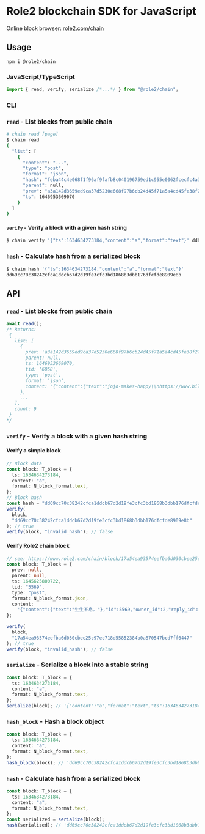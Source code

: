 # Role2 blockchain SDK for JavaScript

Online block browser: [role2.com/chain](https://www.role2.com/chain)

## Usage

```shell
npm i @role2/chain
```

### JavaScript/TypeScript

```typescript
import { read, verify, serialize /*...*/ } from "@role2/chain";
```

### CLI

### `read` - List blocks from public chain

```bash
# chain read [page]
$ chain read
{
  "list": [
    {
      "content": "...",
      "type": "post",
      "format": "json",
      "hash": "feba44c4e068f1f96af9fafb8c040196759ed1c955e0062fcecfc4a307f57c27",
      "parent": null,
      "prev": "a3a142d3659ed9ca37d5230e668f97b6cb24d45f71a5a4cd45fe38f2703b80f3",
      "ts": 1646953669070
    }
  ]
}
```

#### `verify` - Verify a block with a given hash string

```bash
$ chain verify '{"ts":1634634273184,"content":"a","format":"text"}' dd69cc70c38242cfca1ddcb67d2d19fe3cfc3bd1868b3dbb176dfcfde8909e8b
```

### `hash` - Calculate hash from a serialized block

```bash
$ chain hash '{"ts":1634634273184,"content":"a","format":"text"}'
dd69cc70c38242cfca1ddcb67d2d19fe3cfc3bd1868b3dbb176dfcfde8909e8b
```

## API

### `read` - List blocks from public chain

```typescript
await read();
/* Returns:
 {
   list: [
     {
       prev: 'a3a142d3659ed9ca37d5230e668f97b6cb24d45f71a5a4cd45fe38f2703b80f3',
       parent: null,
       ts: 1646953669070,
       tid: '6058',
       type: 'post',
       format: 'json',
       content: '{"content":{"text":"jojo-makes-happy\\nhttps://www.bilibili.com/bangumi/play/ep434543?spm_id_from=333.337.search-card.all.click\\n\\n\\n\\n\\n"},"id":6058,"owner_id":44,"reply_id":null,"type":"activity"}'
     },
     ...
   ],
   count: 9
 }
*/
```

### `verify` - Verify a block with a given hash string

#### Verify a simple block

```typescript
// Block data
const block: T_block = {
  ts: 1634634273184,
  content: "a",
  format: N_block_format.text,
};
// Block hash
const hash = "dd69cc70c38242cfca1ddcb67d2d19fe3cfc3bd1868b3dbb176dfcfde8909e8b";
verify(
  block,
  "dd69cc70c38242cfca1ddcb67d2d19fe3cfc3bd1868b3dbb176dfcfde8909e8b"
); // true
verify(block, "invalid_hash"); // false
```

#### Verify Role2 chain block

```typescript
// see: https://www.role2.com/chain/block/17a54ea93574eefba6d030cbee25c97ec718d55852384b0a870547bcd7ff6447
const block: T_block = {
  prev: null,
  parent: null,
  ts: 1645625800722,
  tid: "5569",
  type: "post",
  format: N_block_format.json,
  content:
    '{"content":{"text":"生生不息。"},"id":5569,"owner_id":2,"reply_id":null,"type":"activity"}',
};

verify(
  block,
  "17a54ea93574eefba6d030cbee25c97ec718d55852384b0a870547bcd7ff6447"
); // true
verify(block, "invalid_hash"); // false
```

### `serialize` - Serialize a block into a stable string

```typescript
const block: T_block = {
  ts: 1634634273184,
  content: "a",
  format: N_block_format.text,
};
serialize(block); // '{"content":"a","format":"text","ts":1634634273184}'
```

### `hash_block` - Hash a block object

```typescript
const block: T_block = {
  ts: 1634634273184,
  content: "a",
  format: N_block_format.text,
};
hash_block(block); // 'dd69cc70c38242cfca1ddcb67d2d19fe3cfc3bd1868b3dbb176dfcfde8909e8b'
```

### `hash` - Calculate hash from a serialized block

```typescript
const block: T_block = {
  ts: 1634634273184,
  content: "a",
  format: N_block_format.text,
};
const serialized = serialize(block);
hash(serialized); // 'dd69cc70c38242cfca1ddcb67d2d19fe3cfc3bd1868b3dbb176dfcfde8909e8b'
```
